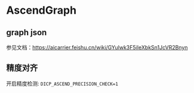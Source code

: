 # AscendGraph

## graph json
参见文档：https://aicarrier.feishu.cn/wiki/GYulwk3F5iIeXbkSn1JcVR2Bnyn

## 精度对齐
开启精度检测: `DICP_ASCEND_PRECISION_CHECK=1`
